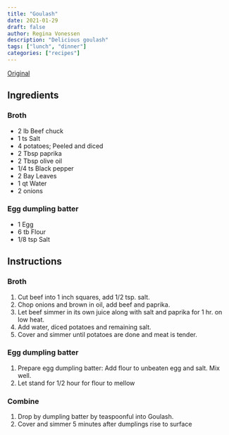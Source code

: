```yaml
---
title: "Goulash"
date: 2021-01-29
draft: false
author: Regina Vonessen
description: "Delicious goulash"
tags: ["lunch", "dinner"]
categories: ["recipes"]
---
```


[Original](https://www.bigoven.com/recipe/june-meyers-authentic-hungarian-goulash-gulyas-leves/102931)

## Ingredients

### Broth

- 2 lb Beef chuck
- 1 ts Salt
- 4 potatoes; Peeled and diced
- 2 Tbsp paprika
- 2 Tbsp olive oil
- 1/4 ts Black pepper
- 2 Bay Leaves
- 1 qt Water
- 2 onions

### Egg dumpling batter

- 1 Egg
- 6 tb Flour
- 1/8 tsp Salt

## Instructions

### Broth

1. Cut beef into 1 inch squares, add 1/2 tsp. salt.
2. Chop onions and brown in oil, add beef and paprika.
3. Let beef simmer in its own juice along with salt and paprika for 1 hr. on low heat.
4. Add water, diced potatoes and remaining salt.
5. Cover and simmer until potatoes are done and meat is tender.

### Egg dumpling batter

1. Prepare egg dumpling batter: Add flour to unbeaten egg and salt. Mix well.
2. Let stand for 1/2 hour for flour to mellow

### Combine

1.  Drop by dumpling batter by teaspoonful into Goulash.
2.  Cover and simmer 5 minutes after dumplings rise to surface
